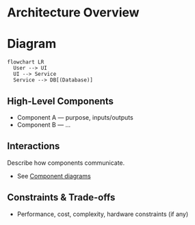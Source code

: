 
# Architecture Overview

# Diagram

```mermaid
flowchart LR
  User --> UI
  UI --> Service
  Service --> DB[(Database)]
```

## High-Level Components
- Component A — purpose, inputs/outputs
- Component B — ...

## Interactions
Describe how components communicate.
- See [Component diagrams](component_diagrams/)

## Constraints & Trade-offs
- Performance, cost, complexity, hardware constraints (if any)
